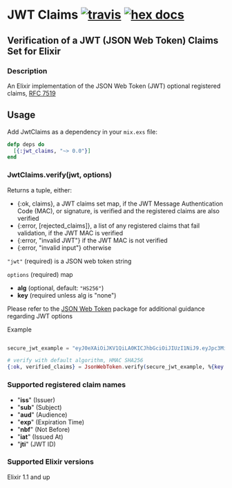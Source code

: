 # JWT Claims [![travis][ci_img]][travis] [![hex docs][hd_img]][hex_docs]

## Verification of a JWT (JSON Web Token) Claims Set for Elixir

### Description

An Elixir implementation of the JSON Web Token (JWT) optional registered claims, [RFC 7519][rfc7519]

## Usage

Add JwtClaims as a dependency in your `mix.exs` file:

```elixir
defp deps do
  [{:jwt_claims, "~> 0.0"}]
end
```

### JwtClaims.verify(jwt, options)

Returns a tuple, either:
* \{:ok, claims\}, a JWT claims set map, if the JWT Message Authentication Code (MAC), or signature, is verified and the registered claims are also verified
* \{:error, [rejected_claims]\}, a list of any registered claims that fail validation, if the JWT MAC is verified
* \{:error, "invalid JWT"\} if the JWT MAC is not verified
* \{:error, "invalid input"\} otherwise

`"jwt"` (required) is a JSON web token string

`options` (required) map

* **alg** (optional, default: `"HS256"`)
* **key** (required unless alg is "none")

Please refer to the [JSON Web Token][json_web_token] package for additional guidance regarding JWT options

Example

```elixir

secure_jwt_example = "eyJ0eXAiOiJKV1QiLA0KICJhbGciOiJIUzI1NiJ9.eyJpc3MiOiJqb2UiLA0KICJleHAiOjEzMDA4MTkzODAsDQogImh0dHA6Ly9leGFt.cGxlLmNvbS9pc19yb290Ijp0cnVlfQ.dBjftJeZ4CVP-mB92K27uhbUJU1p1r_wW1gFWFOEjXk"

# verify with default algorithm, HMAC SHA256
{:ok, verified_claims} = JsonWebToken.verify(secure_jwt_example, %{key: "gZH75aKtMN3Yj0iPS4hcgUuTwjAzZr9C"})

```

### Supported registered claim names
* "**iss**" (Issuer)
* "**sub**" (Subject)
* "**aud**" (Audience)
* "**exp**" (Expiration Time)
* "**nbf**" (Not Before)
* "**iat**" (Issued At)
* "**jti**" (JWT ID)

### Supported Elixir versions
Elixir 1.1 and up

[rfc7519]: http://tools.ietf.org/html/rfc7519
[json_web_token]: https://github.com/garyf/json_web_token_ex

[travis]: https://travis-ci.org/garyf/jwt_claims_ex
[ci_img]: https://travis-ci.org/garyf/jwt_claims_ex.svg?branch=master
[hex_docs]: http://hexdocs.pm/jwt_claims
[hd_img]: http://img.shields.io/badge/docs-hexpm-blue.svg
